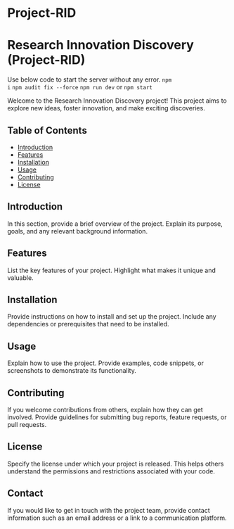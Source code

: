 # Project-RID
# Research Innovation Discovery (Project-RID)

Use below code to start the server without any error.
<code>npm i</code>
<code>npm audit fix --force</code>
<code>npm run dev</code> or <code>npm start</code>

Welcome to the Research Innovation Discovery project! This project aims to explore new ideas, foster innovation, and make exciting discoveries. 

## Table of Contents
- [Introduction](#introduction)
- [Features](#features)
- [Installation](#installation)
- [Usage](#usage)
- [Contributing](#contributing)
- [License](#license)

## Introduction
In this section, provide a brief overview of the project. Explain its purpose, goals, and any relevant background information.

## Features
List the key features of your project. Highlight what makes it unique and valuable.

## Installation
Provide instructions on how to install and set up the project. Include any dependencies or prerequisites that need to be installed.

## Usage
Explain how to use the project. Provide examples, code snippets, or screenshots to demonstrate its functionality.

## Contributing
If you welcome contributions from others, explain how they can get involved. Provide guidelines for submitting bug reports, feature requests, or pull requests.

## License
Specify the license under which your project is released. This helps others understand the permissions and restrictions associated with your code.

## Contact
If you would like to get in touch with the project team, provide contact information such as an email address or a link to a communication platform.
